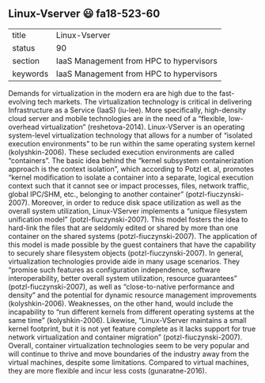 ## Linux-Vserver :smiley: fa18-523-60


|          |                                         |
| -------- | --------------------------------------- |
| title    | Linux-Vserver                           | 
| status   | 90                                      |
| section  | IaaS Management from HPC to hypervisors |
| keywords | IaaS Management from HPC to hypervisors |


Demands for virtualization in the modern era are high due 
to the fast-evolving tech markets. The virtualization technology 
is critical in delivering Infrastructure as a Service (IaaS) (iu-lee). 
More specifically, high-density cloud server and mobile technologies are 
in the need of a “flexible, low-overhead virtualization” (reshetova-2014). 
Linux-VServer is an operating system-level virtualization technology that 
allows for a number of “isolated execution environments” to be run within 
the same operating system kernel (kolyshkin-2006). These secluded execution 
environments are called “containers”. The basic idea behind the “kernel 
subsystem containerization approach is the context isolation”, which 
according to Potzl et. al, promotes “kernel modification to isolate a 
container into a separate, logical execution context such that it cannot 
see or impact processes, files, network traffic, global IPC/SHM, etc., belonging 
to another container” (potzl-fiuczynski-2007). Moreover, in order to reduce 
disk space utilization as well as the overall system utilization, Linux-VServer 
implements a “unique filesystem unification model” (potzl-fiuczynski-2007). This 
model fosters the idea to hard-link the files that are seldomly edited or shared 
by more than one container on the shared systems (potzl-fiuczynski-2007).  The application 
of this model is made possible by the guest containers that have the capability 
to securely share filesystem objects (potzl-fiuczynski-2007). In general, 
virtualization technologies provide aide in many usage scenarios. They “promise 
such features as configuration independence, software interoperability, better 
overall system utilization,  resource guarantees” (potzl-fiuczynski-2007), as well 
as “close-to-native performance and density” and the potential for dynamic resource 
management improvements (kolyshkin-2006). Weaknesses, on the other hand, would include 
the incapability to “run different kernels from different operating systems at the same time” 
(kolyshkin-2006). Likewise, “Linux-VServer maintains a small kernel footprint, but it 
is not yet feature complete as it lacks support for true network virtualization and 
container migration” (potzl-fiuczynski-2007). Overall, container virtualization 
technologies seem to be very popular and will continue to thrive and move boundaries 
of the industry away from the virtual machines, despite some limitations. Compared to 
virtual machines, they are more flexible and incur less costs (gunaratne-2016).